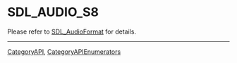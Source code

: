 # SDL_AUDIO_S8

Please refer to [SDL_AudioFormat](SDL_AudioFormat) for details.

----
[CategoryAPI](CategoryAPI), [CategoryAPIEnumerators](CategoryAPIEnumerators)

